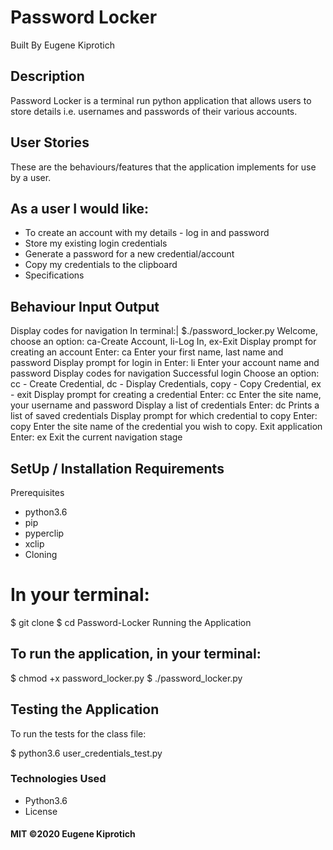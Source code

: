 # Password Locker
Built By Eugene Kiprotich
## Description
Password Locker is a terminal run python application that allows users to store details i.e. usernames and passwords of their various accounts.

## User Stories
These are the behaviours/features that the application implements for use by a user.

## As a user I would like:

* To create an account with my details - log in and password
* Store my existing login credentials
* Generate a password for a new credential/account
* Copy my credentials to the clipboard
* Specifications
## Behaviour	Input	Output
Display codes for navigation	In terminal:| $./password_locker.py	Welcome, choose an option: ca-Create Account, li-Log In, ex-Exit
Display prompt for creating an account	Enter: ca	Enter your first name, last name and password
Display prompt for login in	Enter: li	Enter your account name and password
Display codes for navigation	Successful login	Choose an option: cc - Create Credential, dc - Display Credentials, copy - Copy Credential, ex - exit
Display prompt for creating a credential	Enter: cc	Enter the site name, your username and password
Display a list of credentials	Enter: dc	Prints a list of saved credentials
Display prompt for which credential to copy	Enter: copy	Enter the site name of the credential you wish to copy.
Exit application	Enter: ex	Exit the current navigation stage
## SetUp / Installation Requirements
Prerequisites
* python3.6
* pip
* pyperclip
* xclip
* Cloning
# In your terminal:

  $ git clone 
  $ cd Password-Locker
Running the Application
## To run the application, in your terminal:

  $ chmod +x password_locker.py
  $ ./password_locker.py
## Testing the Application
To run the tests for the class file:

  $ python3.6 user_credentials_test.py
### Technologies Used
* Python3.6
* License
#### MIT ©2020 Eugene Kiprotich
